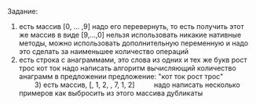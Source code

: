 Задание: 
1) есть массив [0, ... ,9]
надо его перевернуть, то есть получить этот же массив в виде [9,...,0]
нельзя использовать никакие нативные методы, можно использовать дополнительную переменную
и надо это сделать за наименьшее количество операций
                      
2) есть строка с анаграммами, это слова из одних и тех же букв
рост трос
кот ток
надо написать алгоритм вычисляющий количество анаграмм в предложении
предложение: "кот ток рост трос"         
        3) есть массив, [, 1, 2, , 7, 1, 2]
 
       надо написать несколько примеров как выбросить из этого массива дубликаты
